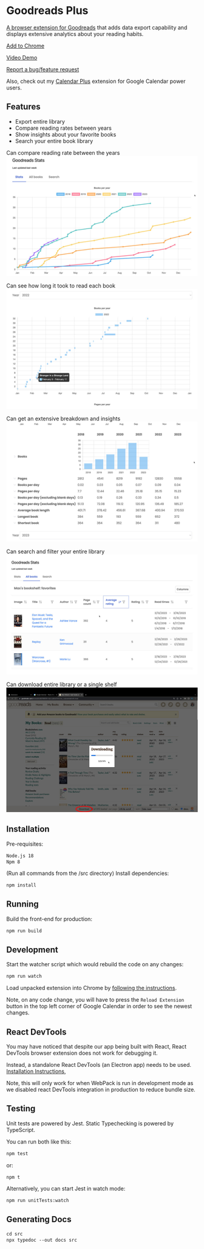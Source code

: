 # Goodreads Plus

[A browser extension for Goodreads](https://chrome.google.com/webstore/detail/goodreads-stats/hdpkeldenopncgodhpjdlpngmnaijpjf) that adds data export capability and
displays extensive analytics about your reading habits.

[Add to Chrome](https://chrome.google.com/webstore/detail/goodreads-stats/hdpkeldenopncgodhpjdlpngmnaijpjf)

[Video Demo](https://www.youtube.com/watch?v=f3w99Y45668)

[Report a bug/feature request](https://github.com/maxxxxxdlp/goodreads-stats/issues/new/choose)

Also, check out
my [Calendar Plus](https://chrome.google.com/webstore/detail/calendar-plus/kgbbebdcmdgkbopcffmpgkgcmcoomhmh)
extension for Google Calendar power users.

## Features

- Export entire library
- Compare reading rates between years
- Show insights about your favorite books
- Search your entire book library

Can compare reading rate between the years
[![](./docs/img/year-by-year.jpg)](https://www.youtube.com/watch?v=f3w99Y45668)

Can see how long it took to read each book
[![](./docs/img/single-year.jpg)](https://www.youtube.com/watch?v=f3w99Y45668)

Can get an extensive breakdown and insights
[![](./docs/img/analytics.jpg)](https://www.youtube.com/watch?v=f3w99Y45668)

Can search and filter your entire library
[![](./docs/img/search-and-sort.jpg)](https://www.youtube.com/watch?v=f3w99Y45668)

Can download entire library or a single shelf
[![](./docs/img/download.jpg)](https://www.youtube.com/watch?v=f3w99Y45668)

## Installation

Pre-requisites:

```
Node.js 18
Npm 8
```

(Run all commands from the /src directory)
Install dependencies:

```sh
npm install
```

## Running

Build the front-end for production:

```sh
npm run build
```

## Development

Start the watcher script which would rebuild the code on any changes:

```sh
npm run watch
```

Load unpacked extension into Chrome by [following the
instructions](https://webkul.com/blog/how-to-install-the-unpacked-extension-in-chrome/).

Note, on any code change, you will have to press the `Reload Extension` button
in the top left corner of Google Calendar in order to see the newest changes.

## React DevTools

You may have noticed that despite our app being built with React,
React DevTools browser extension does not work for debugging it.

Instead, a standalone React DevTools (an Electron app) needs to be
used. [Installation
Instructions](https://github.com/facebook/react/tree/main/packages/react-devtools#installation),

Note, this will only work for when WebPack is run in development mode
as we disabled react DevTools integration in production to reduce
bundle size.

## Testing

Unit tests are powered by Jest. Static Typechecking is powered by TypeScript.

You can run both like this:

```sh
npm test
```

or:

```sh
npm t
```

Alternatively, you can start Jest in watch mode:

```
npm run unitTests:watch
```

## Generating Docs

```
cd src
npx typedoc --out docs src
```
